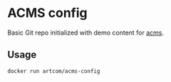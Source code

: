 # ACMS config
Basic Git repo initialized with demo content for [acms](https://github.com/artcom/acms-compose).

## Usage
```bash
docker run artcom/acms-config
```
